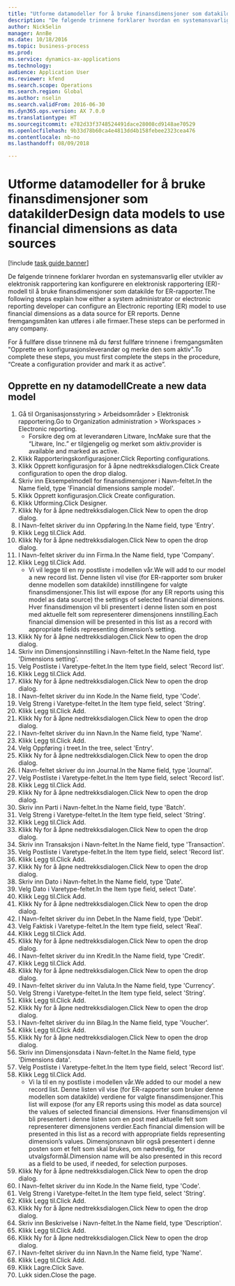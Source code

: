 ```yaml
--- 
title: "Utforme datamodeller for å bruke finansdimensjoner som datakilder"
description: "De følgende trinnene forklarer hvordan en systemansvarlig eller utvikler av elektronisk rapportering kan konfigurere en elektronisk rapportering (ER)-modell til å bruke finansdimensjoner som datakilde for ER-rapporter."
author: NickSelin
manager: AnnBe
ms.date: 10/18/2016
ms.topic: business-process
ms.prod: 
ms.service: dynamics-ax-applications
ms.technology: 
audience: Application User
ms.reviewer: kfend
ms.search.scope: Operations
ms.search.region: Global
ms.author: nselin
ms.search.validFrom: 2016-06-30
ms.dyn365.ops.version: AX 7.0.0
ms.translationtype: HT
ms.sourcegitcommit: e782d33f3748524491dace28008cd9148ae70529
ms.openlocfilehash: 9b33d78b60ca4e4813dd4b158febee2323cea476
ms.contentlocale: nb-no
ms.lasthandoff: 08/09/2018

---
```

# <a name="design-data-models-to-use-financial-dimensions-as-data-sources"></a><span data-ttu-id="bc4c2-103">Utforme datamodeller for å bruke finansdimensjoner som datakilder</span><span class="sxs-lookup"><span data-stu-id="bc4c2-103">Design data models to use financial dimensions as data sources</span></span>

[!include [task guide banner](../../includes/task-guide-banner.md)]

<span data-ttu-id="bc4c2-104">De følgende trinnene forklarer hvordan en systemansvarlig eller utvikler av elektronisk rapportering kan konfigurere en elektronisk rapportering (ER)-modell til å bruke finansdimensjoner som datakilde for ER-rapporter.</span><span class="sxs-lookup"><span data-stu-id="bc4c2-104">The following steps explain how either a system administrator or electronic reporting developer can configure an Electronic reporting (ER) model to use financial dimensions as a data source for ER reports.</span></span> <span data-ttu-id="bc4c2-105">Denne fremgangsmåten kan utføres i alle firmaer.</span><span class="sxs-lookup"><span data-stu-id="bc4c2-105">These steps can be performed in any company.</span></span>

<span data-ttu-id="bc4c2-106">For å fullføre disse trinnene må du først fullføre trinnene i fremgangsmåten "Opprette en konfigurasjonsleverandør og merke den som aktiv".</span><span class="sxs-lookup"><span data-stu-id="bc4c2-106">To complete these steps, you must first complete the steps in the procedure, “Create a configuration provider and mark it as active”.</span></span>


## <a name="create-a-new-data-model"></a><span data-ttu-id="bc4c2-107">Opprette en ny datamodell</span><span class="sxs-lookup"><span data-stu-id="bc4c2-107">Create a new data model</span></span>
1. <span data-ttu-id="bc4c2-108">Gå til Organisasjonsstyring > Arbeidsområder > Elektronisk rapportering.</span><span class="sxs-lookup"><span data-stu-id="bc4c2-108">Go to Organization administration > Workspaces > Electronic reporting.</span></span>
    * <span data-ttu-id="bc4c2-109">Forsikre deg om at leverandøren Litware, Inc</span><span class="sxs-lookup"><span data-stu-id="bc4c2-109">Make sure that the “Litware, Inc.”</span></span> <span data-ttu-id="bc4c2-110">er tilgjengelig og merket som aktiv.</span><span class="sxs-lookup"><span data-stu-id="bc4c2-110">provider is available and marked as active.</span></span>  
2. <span data-ttu-id="bc4c2-111">Klikk Rapporteringskonfigurasjoner.</span><span class="sxs-lookup"><span data-stu-id="bc4c2-111">Click Reporting configurations.</span></span>
3. <span data-ttu-id="bc4c2-112">Klikk Opprett konfigurasjon for å åpne nedtrekksdialogen.</span><span class="sxs-lookup"><span data-stu-id="bc4c2-112">Click Create configuration to open the drop dialog.</span></span>
4. <span data-ttu-id="bc4c2-113">Skriv inn Eksempelmodell for finansdimensjoner i Navn-feltet.</span><span class="sxs-lookup"><span data-stu-id="bc4c2-113">In the Name field, type 'Financial dimensions sample model'.</span></span>
5. <span data-ttu-id="bc4c2-114">Klikk Opprett konfigurasjon.</span><span class="sxs-lookup"><span data-stu-id="bc4c2-114">Click Create configuration.</span></span>
6. <span data-ttu-id="bc4c2-115">Klikk Utforming.</span><span class="sxs-lookup"><span data-stu-id="bc4c2-115">Click Designer.</span></span>
7. <span data-ttu-id="bc4c2-116">Klikk Ny for å åpne nedtrekksdialogen.</span><span class="sxs-lookup"><span data-stu-id="bc4c2-116">Click New to open the drop dialog.</span></span>
8. <span data-ttu-id="bc4c2-117">I Navn-feltet skriver du inn Oppføring.</span><span class="sxs-lookup"><span data-stu-id="bc4c2-117">In the Name field, type 'Entry'.</span></span>
9. <span data-ttu-id="bc4c2-118">Klikk Legg til.</span><span class="sxs-lookup"><span data-stu-id="bc4c2-118">Click Add.</span></span>
10. <span data-ttu-id="bc4c2-119">Klikk Ny for å åpne nedtrekksdialogen.</span><span class="sxs-lookup"><span data-stu-id="bc4c2-119">Click New to open the drop dialog.</span></span>
11. <span data-ttu-id="bc4c2-120">I Navn-feltet skriver du inn Firma.</span><span class="sxs-lookup"><span data-stu-id="bc4c2-120">In the Name field, type 'Company'.</span></span>
12. <span data-ttu-id="bc4c2-121">Klikk Legg til.</span><span class="sxs-lookup"><span data-stu-id="bc4c2-121">Click Add.</span></span>
    * <span data-ttu-id="bc4c2-122">Vi vil legge til en ny postliste i modellen vår.</span><span class="sxs-lookup"><span data-stu-id="bc4c2-122">We will add to our model a new record list.</span></span> <span data-ttu-id="bc4c2-123">Denne listen vil vise (for ER-rapporter som bruker denne modellen som datakilde) innstillingene for valgte finansdimensjoner.</span><span class="sxs-lookup"><span data-stu-id="bc4c2-123">This list will expose (for any ER reports using this model as data source) the settings of selected financial dimensions.</span></span> <span data-ttu-id="bc4c2-124">Hver finansdimensjon vil bli presentert i denne listen som en post med aktuelle felt som representerer dimensjonens innstilling.</span><span class="sxs-lookup"><span data-stu-id="bc4c2-124">Each financial dimension will be presented in this list as a record with appropriate fields representing dimension’s setting.</span></span>  
13. <span data-ttu-id="bc4c2-125">Klikk Ny for å åpne nedtrekksdialogen.</span><span class="sxs-lookup"><span data-stu-id="bc4c2-125">Click New to open the drop dialog.</span></span>
14. <span data-ttu-id="bc4c2-126">Skriv inn Dimensjonsinnstilling i Navn-feltet.</span><span class="sxs-lookup"><span data-stu-id="bc4c2-126">In the Name field, type 'Dimensions setting'.</span></span>
15. <span data-ttu-id="bc4c2-127">Velg Postliste i Varetype-feltet.</span><span class="sxs-lookup"><span data-stu-id="bc4c2-127">In the Item type field, select 'Record list'.</span></span>
16. <span data-ttu-id="bc4c2-128">Klikk Legg til.</span><span class="sxs-lookup"><span data-stu-id="bc4c2-128">Click Add.</span></span>
17. <span data-ttu-id="bc4c2-129">Klikk Ny for å åpne nedtrekksdialogen.</span><span class="sxs-lookup"><span data-stu-id="bc4c2-129">Click New to open the drop dialog.</span></span>
18. <span data-ttu-id="bc4c2-130">I Navn-feltet skriver du inn Kode.</span><span class="sxs-lookup"><span data-stu-id="bc4c2-130">In the Name field, type 'Code'.</span></span>
19. <span data-ttu-id="bc4c2-131">Velg Streng i Varetype-feltet.</span><span class="sxs-lookup"><span data-stu-id="bc4c2-131">In the Item type field, select 'String'.</span></span>
20. <span data-ttu-id="bc4c2-132">Klikk Legg til.</span><span class="sxs-lookup"><span data-stu-id="bc4c2-132">Click Add.</span></span>
21. <span data-ttu-id="bc4c2-133">Klikk Ny for å åpne nedtrekksdialogen.</span><span class="sxs-lookup"><span data-stu-id="bc4c2-133">Click New to open the drop dialog.</span></span>
22. <span data-ttu-id="bc4c2-134">I Navn-feltet skriver du inn Navn.</span><span class="sxs-lookup"><span data-stu-id="bc4c2-134">In the Name field, type 'Name'.</span></span>
23. <span data-ttu-id="bc4c2-135">Klikk Legg til.</span><span class="sxs-lookup"><span data-stu-id="bc4c2-135">Click Add.</span></span>
24. <span data-ttu-id="bc4c2-136">Velg Oppføring i treet.</span><span class="sxs-lookup"><span data-stu-id="bc4c2-136">In the tree, select 'Entry'.</span></span>
25. <span data-ttu-id="bc4c2-137">Klikk Ny for å åpne nedtrekksdialogen.</span><span class="sxs-lookup"><span data-stu-id="bc4c2-137">Click New to open the drop dialog.</span></span>
26. <span data-ttu-id="bc4c2-138">I Navn-feltet skriver du inn Journal.</span><span class="sxs-lookup"><span data-stu-id="bc4c2-138">In the Name field, type 'Journal'.</span></span>
27. <span data-ttu-id="bc4c2-139">Velg Postliste i Varetype-feltet.</span><span class="sxs-lookup"><span data-stu-id="bc4c2-139">In the Item type field, select 'Record list'.</span></span>
28. <span data-ttu-id="bc4c2-140">Klikk Legg til.</span><span class="sxs-lookup"><span data-stu-id="bc4c2-140">Click Add.</span></span>
29. <span data-ttu-id="bc4c2-141">Klikk Ny for å åpne nedtrekksdialogen.</span><span class="sxs-lookup"><span data-stu-id="bc4c2-141">Click New to open the drop dialog.</span></span>
30. <span data-ttu-id="bc4c2-142">Skriv inn Parti i Navn-feltet.</span><span class="sxs-lookup"><span data-stu-id="bc4c2-142">In the Name field, type 'Batch'.</span></span>
31. <span data-ttu-id="bc4c2-143">Velg Streng i Varetype-feltet.</span><span class="sxs-lookup"><span data-stu-id="bc4c2-143">In the Item type field, select 'String'.</span></span>
32. <span data-ttu-id="bc4c2-144">Klikk Legg til.</span><span class="sxs-lookup"><span data-stu-id="bc4c2-144">Click Add.</span></span>
33. <span data-ttu-id="bc4c2-145">Klikk Ny for å åpne nedtrekksdialogen.</span><span class="sxs-lookup"><span data-stu-id="bc4c2-145">Click New to open the drop dialog.</span></span>
34. <span data-ttu-id="bc4c2-146">Skriv inn Transaksjon i Navn-feltet.</span><span class="sxs-lookup"><span data-stu-id="bc4c2-146">In the Name field, type 'Transaction'.</span></span>
35. <span data-ttu-id="bc4c2-147">Velg Postliste i Varetype-feltet.</span><span class="sxs-lookup"><span data-stu-id="bc4c2-147">In the Item type field, select 'Record list'.</span></span>
36. <span data-ttu-id="bc4c2-148">Klikk Legg til.</span><span class="sxs-lookup"><span data-stu-id="bc4c2-148">Click Add.</span></span>
37. <span data-ttu-id="bc4c2-149">Klikk Ny for å åpne nedtrekksdialogen.</span><span class="sxs-lookup"><span data-stu-id="bc4c2-149">Click New to open the drop dialog.</span></span>
38. <span data-ttu-id="bc4c2-150">Skriv inn Dato i Navn-feltet.</span><span class="sxs-lookup"><span data-stu-id="bc4c2-150">In the Name field, type 'Date'.</span></span>
39. <span data-ttu-id="bc4c2-151">Velg Dato i Varetype-feltet.</span><span class="sxs-lookup"><span data-stu-id="bc4c2-151">In the Item type field, select 'Date'.</span></span>
40. <span data-ttu-id="bc4c2-152">Klikk Legg til.</span><span class="sxs-lookup"><span data-stu-id="bc4c2-152">Click Add.</span></span>
41. <span data-ttu-id="bc4c2-153">Klikk Ny for å åpne nedtrekksdialogen.</span><span class="sxs-lookup"><span data-stu-id="bc4c2-153">Click New to open the drop dialog.</span></span>
42. <span data-ttu-id="bc4c2-154">I Navn-feltet skriver du inn Debet.</span><span class="sxs-lookup"><span data-stu-id="bc4c2-154">In the Name field, type 'Debit'.</span></span>
43. <span data-ttu-id="bc4c2-155">Velg Faktisk i Varetype-feltet.</span><span class="sxs-lookup"><span data-stu-id="bc4c2-155">In the Item type field, select 'Real'.</span></span>
44. <span data-ttu-id="bc4c2-156">Klikk Legg til.</span><span class="sxs-lookup"><span data-stu-id="bc4c2-156">Click Add.</span></span>
45. <span data-ttu-id="bc4c2-157">Klikk Ny for å åpne nedtrekksdialogen.</span><span class="sxs-lookup"><span data-stu-id="bc4c2-157">Click New to open the drop dialog.</span></span>
46. <span data-ttu-id="bc4c2-158">I Navn-feltet skriver du inn Kredit.</span><span class="sxs-lookup"><span data-stu-id="bc4c2-158">In the Name field, type 'Credit'.</span></span>
47. <span data-ttu-id="bc4c2-159">Klikk Legg til.</span><span class="sxs-lookup"><span data-stu-id="bc4c2-159">Click Add.</span></span>
48. <span data-ttu-id="bc4c2-160">Klikk Ny for å åpne nedtrekksdialogen.</span><span class="sxs-lookup"><span data-stu-id="bc4c2-160">Click New to open the drop dialog.</span></span>
49. <span data-ttu-id="bc4c2-161">I Navn-feltet skriver du inn Valuta.</span><span class="sxs-lookup"><span data-stu-id="bc4c2-161">In the Name field, type 'Currency'.</span></span>
50. <span data-ttu-id="bc4c2-162">Velg Streng i Varetype-feltet.</span><span class="sxs-lookup"><span data-stu-id="bc4c2-162">In the Item type field, select 'String'.</span></span>
51. <span data-ttu-id="bc4c2-163">Klikk Legg til.</span><span class="sxs-lookup"><span data-stu-id="bc4c2-163">Click Add.</span></span>
52. <span data-ttu-id="bc4c2-164">Klikk Ny for å åpne nedtrekksdialogen.</span><span class="sxs-lookup"><span data-stu-id="bc4c2-164">Click New to open the drop dialog.</span></span>
53. <span data-ttu-id="bc4c2-165">I Navn-feltet skriver du inn Bilag.</span><span class="sxs-lookup"><span data-stu-id="bc4c2-165">In the Name field, type 'Voucher'.</span></span>
54. <span data-ttu-id="bc4c2-166">Klikk Legg til.</span><span class="sxs-lookup"><span data-stu-id="bc4c2-166">Click Add.</span></span>
55. <span data-ttu-id="bc4c2-167">Klikk Ny for å åpne nedtrekksdialogen.</span><span class="sxs-lookup"><span data-stu-id="bc4c2-167">Click New to open the drop dialog.</span></span>
56. <span data-ttu-id="bc4c2-168">Skriv inn Dimensjonsdata i Navn-feltet.</span><span class="sxs-lookup"><span data-stu-id="bc4c2-168">In the Name field, type 'Dimensions data'.</span></span>
57. <span data-ttu-id="bc4c2-169">Velg Postliste i Varetype-feltet.</span><span class="sxs-lookup"><span data-stu-id="bc4c2-169">In the Item type field, select 'Record list'.</span></span>
58. <span data-ttu-id="bc4c2-170">Klikk Legg til.</span><span class="sxs-lookup"><span data-stu-id="bc4c2-170">Click Add.</span></span>
    * <span data-ttu-id="bc4c2-171">Vi la til en ny postliste i modellen vår.</span><span class="sxs-lookup"><span data-stu-id="bc4c2-171">We added to our model a new record list.</span></span> <span data-ttu-id="bc4c2-172">Denne listen vil vise (for ER-rapporter som bruker denne modellen som datakilde) verdiene for valgte finansdimensjoner.</span><span class="sxs-lookup"><span data-stu-id="bc4c2-172">This list will expose (for any ER reports using this model as data source) the values of selected financial dimensions.</span></span> <span data-ttu-id="bc4c2-173">Hver finansdimensjon vil bli presentert i denne listen som en post med aktuelle felt som representerer dimensjonens verdier.</span><span class="sxs-lookup"><span data-stu-id="bc4c2-173">Each financial dimension will be presented in this list as a record with appropriate fields representing dimension’s values.</span></span> <span data-ttu-id="bc4c2-174">Dimensjonsnavn blir også presentert i denne posten som et felt som skal brukes, om nødvendig, for utvalgsformål.</span><span class="sxs-lookup"><span data-stu-id="bc4c2-174">Dimension name will be also presented in this record as a field to be used, if needed, for selection purposes.</span></span>  
59. <span data-ttu-id="bc4c2-175">Klikk Ny for å åpne nedtrekksdialogen.</span><span class="sxs-lookup"><span data-stu-id="bc4c2-175">Click New to open the drop dialog.</span></span>
60. <span data-ttu-id="bc4c2-176">I Navn-feltet skriver du inn Kode.</span><span class="sxs-lookup"><span data-stu-id="bc4c2-176">In the Name field, type 'Code'.</span></span>
61. <span data-ttu-id="bc4c2-177">Velg Streng i Varetype-feltet.</span><span class="sxs-lookup"><span data-stu-id="bc4c2-177">In the Item type field, select 'String'.</span></span>
62. <span data-ttu-id="bc4c2-178">Klikk Legg til.</span><span class="sxs-lookup"><span data-stu-id="bc4c2-178">Click Add.</span></span>
63. <span data-ttu-id="bc4c2-179">Klikk Ny for å åpne nedtrekksdialogen.</span><span class="sxs-lookup"><span data-stu-id="bc4c2-179">Click New to open the drop dialog.</span></span>
64. <span data-ttu-id="bc4c2-180">Skriv inn Beskrivelse i Navn-feltet.</span><span class="sxs-lookup"><span data-stu-id="bc4c2-180">In the Name field, type 'Description'.</span></span>
65. <span data-ttu-id="bc4c2-181">Klikk Legg til.</span><span class="sxs-lookup"><span data-stu-id="bc4c2-181">Click Add.</span></span>
66. <span data-ttu-id="bc4c2-182">Klikk Ny for å åpne nedtrekksdialogen.</span><span class="sxs-lookup"><span data-stu-id="bc4c2-182">Click New to open the drop dialog.</span></span>
67. <span data-ttu-id="bc4c2-183">I Navn-feltet skriver du inn Navn.</span><span class="sxs-lookup"><span data-stu-id="bc4c2-183">In the Name field, type 'Name'.</span></span>
68. <span data-ttu-id="bc4c2-184">Klikk Legg til.</span><span class="sxs-lookup"><span data-stu-id="bc4c2-184">Click Add.</span></span>
69. <span data-ttu-id="bc4c2-185">Klikk Lagre.</span><span class="sxs-lookup"><span data-stu-id="bc4c2-185">Click Save.</span></span>
70. <span data-ttu-id="bc4c2-186">Lukk siden.</span><span class="sxs-lookup"><span data-stu-id="bc4c2-186">Close the page.</span></span>


